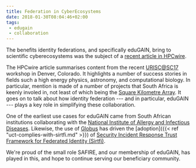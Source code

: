 ```yaml
---
title: Federation in CyberEcosystems
date: 2018-01-30T08:04:46+02:00
tags:
 - edugain
 - collaboration
---
```

The benefits identity federations, and specifically eduGAIN, bring to scientific cyberecosystems was the subject of a [recent article in HPCwire](https://www.hpcwire.com/2018/01/11/uriscsc17-and-the-longestlastmile/).<!--more-->

The HPCwire article summarises content from the recent [URISC@SC17](http://www.stem-trek.org/news-events/urisc/) workshop in Denver, Colorado. It highlights a number of success stories in fields such a high energy physics, astronomy, and computational biology. In particular, mention is made of a number of projects that South Africa is keenly involed in, not least of which being the [Square Kilometre Array](http://www.ska.ac.za/). It goes on to talk about how identity federation --- and in particular, eduGAIN --- plays a key role in simplifying these collaboration.

One of the earliest use cases for eduGAIN came from South African institutions collaborating with the [National Institute of Allergy and Infectious Diseases](https://www.niaid.nih.gov/). Likewise, the use of [Globus](http://www.globus.org/) has driven the [adoption]({{< ref "uct-complies-with-sirtfi.md" >}}) of [Security Incident Response Trust Framework for Federated Identity (Sirtfi)](http://refeds.org/sirtfi).

We're proud of the small role SAFIRE, and our membership of eduGAIN, has played in this, and hope to continue serving our beneficiary community.

